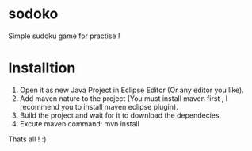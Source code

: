 sodoko
======

Simple sudoku game for practise !

Installtion
======
1) Open it as new Java Project in Eclipse Editor (Or any editor you like).
2) Add maven nature to the project (You must install maven first , I recommend you to install maven eclipse plugin).
3) Build the project and wait for it to download the dependecies.
4) Excute maven command: mvn install

Thats all ! :)
